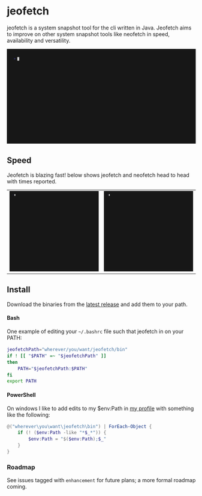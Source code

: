 # jeofetch

jeofetch is a system snapshot tool for the cli written in Java. Jeofetch aims to improve on other system snapshot tools like neofetch in speed, availability and versatility.  

![](src/docs/jeofetch.gif)

## Speed
Jeofetch is blazing fast! below shows jeofetch and neofetch head to head with times reported.

|   |   |
|---|---|
| ![](src/docs/time-jeofetch.gif) | ![](src/docs/time-neofetch.gif) |


## Install

Download the binaries from the [latest release](https://github.com/Jonathan-Zollinger/jeofetch/releases) and
add them to your path.

#### Bash
One example of editing your `~/.bashrc` file such that jeofetch in on your PATH:

```sh
jeofetchPath="wherever/you/want/jeofetch/bin" 
if ! [[ "$PATH" =~ "$jeofetchPath" ]]
then
    PATH="$jeofetchPath:$PATH"
fi
export PATH
```

#### PowerShell
On windows I like to add edits to my $env:Path
in [my profile](https://github.com/Jonathan-Zollinger/powershell-profile/blob/29d23b7c2b10ae0c1cf120097294bcf7e084f26e/Microsoft.PowerShell_profile.ps1#L32-L37) with something like the following:
```PowerShell
@("wherever\you\want\jeofetch\bin") | ForEach-Object {
    if (! ($env:Path -like "*$_*")) {
        $env:Path = "$($env:Path);$_"
    }
}
```

### Roadmap

See issues tagged with `enhancement` for future plans; a more formal roadmap coming.